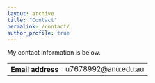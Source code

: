 ```yaml
---
layout: archive
title: "Contact"
permalink: /contact/
author_profile: true
---
```


My contact information is below.

<div>
<table style="white-space:nowrap; width:100%; border: none;">
  <tr>
    <th style="width:1px; white-space:nowrap; border: none;">Email address</th>
    <td style="white-space:nowrap; border: none;">u7678992@anu.edu.au</td>
  </tr>

</table>
</div>

<!-- <h2>My Timetable</h2> -->

<!-- <font color="red">I am currently out of the office on a business, and I will be returning in early May. </font> -->



<!-- <font color="red">My working hours (10:00am-6:00pm CST) and ongoing research projects (both academia and industry) during this period of time remain unchanged.</font> -->

<!-- My attached schedule is automatically live synchronized. -->

<!-- Feel free to reach me if you are interested in my research work. -->

<!-- <iframe src="https://calendar.google.com/calendar/embed?height=600&wkst=1&bgcolor=%23ffffff&ctz=Australia%2FSydney&showTitle=0&showNav=0&mode=WEEK&showPrint=0&showTabs=0&showCalendars=0&showTz=1&src=bGVpLndAYW51LmVkdS5hdQ&src=ZW4uYXVzdHJhbGlhbiNob2xpZGF5QGdyb3VwLnYuY2FsZW5kYXIuZ29vZ2xlLmNvbQ&color=%23039BE5&color=%230B8043" style="border:solid 1px #777" width="800" height="600" frameborder="0" scrolling="no"></iframe> -->


<!-- <h2>Email Me</h2> --

<!-- Please note that I only reply to emails from known senders (**or** emails with full name, institution/university name, and the purposes of emailing clearly stated).

Please **do not use an anonymous email address** as it will never get replied. -->

